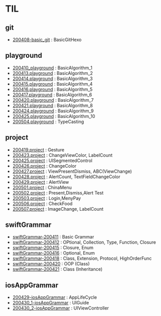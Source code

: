 # TIL

## git
* [200408-basic_git](https://github.com/jwlee07/TIL/blob/master/git/200408-basic_git.md) : BasicGitHexo

## playground
* [200410_playground](https://github.com/jwlee07/TIL/blob/master/playground/200410.playground/Contents.swift) : BasicAlgorithm_1
* [200413.playground](https://github.com/jwlee07/TIL/blob/master/playground/200413.playground/Contents.swift) : BasicAlgorithm_2
* [200414.playground](https://github.com/jwlee07/TIL/blob/master/playground/200414.playground/Contents.swift) : BasicAlgorithm_3
* [200415.playground](https://github.com/jwlee07/TIL/blob/master/playground/200415.playground/Contents.swift) : BasicAlgorithm_4
* [200416.playground](https://github.com/jwlee07/TIL/blob/master/playground/200416.playground/Contents.swift) : BasicAlgorithm_5
* [200417.playground](https://github.com/jwlee07/TIL/blob/master/playground/200417.playground/Contents.swift) : BasicAlgorithm_6
* [200420.playground](https://github.com/jwlee07/TIL/blob/master/playground/200420.playground/Contents.swift) : BasicAlgorithm_7
* [200421.playground](https://github.com/jwlee07/TIL/blob/master/playground/200421.playground/Contents.swift) : BasicAlgorithm_8
* [200424.playground](https://github.com/jwlee07/TIL/blob/master/playground/200424.playground/Contents.swift) : BasicAlgorithm_9
* [200425.playground](https://github.com/jwlee07/TIL/blob/master/playground/200425.playground/Contents.swift) : BasicAlgorithm_10
* [200504.playground](https://github.com/jwlee07/TIL/blob/master/playground/200504.playground/Contents.swift) : TypeCasting

## project
* [200419.project](https://github.com/jwlee07/TIL/tree/master/project/200419.project) : Gesture
* [200423.project](https://github.com/jwlee07/TIL/tree/master/project/200423.project) : ChangeViewColor, LabelCount
* [200425.project](https://github.com/jwlee07/TIL/tree/master/project/200425.project) : UISegmentedControl
* [200426.project](https://github.com/jwlee07/TIL/tree/master/project/200426.project) : ChangeColor
* [200427.project](https://github.com/jwlee07/TIL/tree/master/project/200427.project) : ViewPresentDismiss, ABC(ViewChange) 
* [200428.project](https://github.com/jwlee07/TIL/tree/master/project/200428.project) : AlertCount, TextFieldChangeColor
* [200429.project](https://github.com/jwlee07/TIL/tree/master/project/200429.project) : AlertView
* [200501.project](https://github.com/jwlee07/TIL/tree/master/project/200501.project) : ChinaMenu
* [200502.project](https://github.com/jwlee07/TIL/tree/master/project/200502.project) : Present,Dismiss,Alert Test
* [200503.project](https://github.com/jwlee07/TIL/tree/master/project/200503.project) : Login,MenyPay
* [200506.project](https://github.com/jwlee07/TIL/tree/master/project/200506.project) : CheckFood
* [200507.project](https://github.com/jwlee07/TIL/tree/master/project/200507.project) : ImageChange, LabelCount

## swiftGrammar
* [swiftGrammar-200411](https://github.com/jwlee07/TIL/blob/master/swiftGrammar/swiftGrammar-200411.md) : Basic Grammar
* [swiftGrammar-200412](https://github.com/jwlee07/TIL/blob/master/swiftGrammar/swiftGrammar-200412.md) : OPtional, Collection, Type, Function, Closure
* [swiftGrammar-200415](https://github.com/jwlee07/TIL/blob/master/swiftGrammar/swiftGrammar-200415.md) : Closure, Enum
* [swiftGrammar-200416](https://github.com/jwlee07/TIL/blob/master/swiftGrammar/swiftGrammar-200416.md) : Optional, Enum
* [swiftGrammar-200418](https://github.com/jwlee07/TIL/blob/master/swiftGrammar/swiftGrammar-200418.md) : Class, Extension, Protocol, HighOrderFunc
* [swiftGrammar-200420](https://github.com/jwlee07/TIL/blob/master/swiftGrammar/swiftGrammar-200420.md) : OOP (Class)
* [swiftGrammar-200421](https://github.com/jwlee07/TIL/blob/master/swiftGrammar/swiftGrammar-200421.md) : Class (Inheritance)

## iosAppGrammar
* [200429-iosAppGrammar](https://github.com/jwlee07/TIL/blob/master/iosAppGrammar/200429-iosAppGrammar.md) : AppLifeCycle
* [200430_1-iosAppGrammar](https://github.com/jwlee07/TIL/blob/master/iosAppGrammar/200430_1-iosAppGrammar.md) : UIGuide
* [200430_2-iosAppGrammar](https://github.com/jwlee07/TIL/blob/master/iosAppGrammar/200430_2-iosAppGrammar.md) : UIViewController
